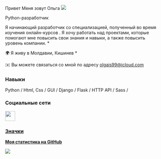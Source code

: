 Привет Меня зовут Ольга ![](https://user-images.githubusercontent.com/18350557/176309783-0785949b-9127-417c-8b55-ab5a4333674e.gif) 

Python-разработчик 

Я начинающий разработчик со специализацией, полученный во время изучения онлайн-курсов . Я хочу работать над проектами, которые помогают мне повысить свои знания и навыки, а также повысить уровень компании. * 

🌍 Я живу в Молдавии, Кишинев *

✉️ Вы можете связаться со мной по адресу [olgais99@icloud.com](mailto:olgais99@icloud.com)[](mailto:olgais99@icloud.com)

### Навыки


Python / Html, Css / GUI / Django / Flask / HTTP API / Sass /


### Социальные сети

<p align="left"> </p> <a href="https://www.github.com/olgais99" target="_blank" rel="noreferrer"><img src="https://raw.githubusercontent.com/danielcranney/readme-generator/main /public/icons/socials/github.svg" width="32" height="32" /></a> <a href="https://www.linkedin.com/in/olga-ischimji-033339254/ "/></а>

### Значки

<b>Моя статистика на GitHub</b>

<a href="http://www.github.com/olgais99"><img src="https://github-readme-streak-stats.herokuapp.com/?user=olgais99&stroke=ffffff&background=1c1917&ring=0891b2&fire= 0891b2&currStreakNum=ffffff&currStreakLabel=0891b2&sideNums=ffffff&sideLabels=ffffff&dates=ffffff&hide_border=true" /></a>
